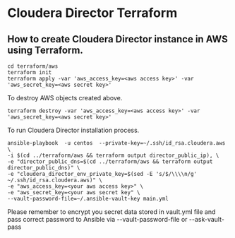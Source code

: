 # Cloudera Director Terraform

## How to create Cloudera Director instance in AWS using Terraform.

~~~~ 
cd terraform/aws 
terraform init
terraform apply -var 'aws_access_key=<aws access key>' -var 'aws_secret_key=<aws secret key>'
~~~~ 

To destroy AWS objects created above.
~~~~ 
terraform destroy -var 'aws_access_key=<aws access key>' -var 'aws_secret_key=<aws secret key>'
~~~~

To run Cloudera Director installation process.
~~~~
ansible-playbook  -u centos  --private-key=~/.ssh/id_rsa.cloudera.aws \ 
-i $(cd ../terraform/aws && terraform output director_public_ip), \ 
-e "director_public_dns=$(cd ../terraform/aws && terraform output director_public_dns)" \
-e "cloudera_director_env_private_key=$(sed -E 's/$/\\\\n/g' ~/.ssh/id_rsa.cloudera.aws)" \
-e "aws_access_key=<your aws access key>" \
-e "aws_secret_key=<your aws secret key" \
--vault-password-file=~/.ansible-vault-key main.yml
~~~~

Please remember to encrypt you secret data stored in vault.yml 
file and pass correct password to Ansible via --vault-password-file or --ask-vault-pass